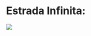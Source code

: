 # Estrada Infinita:
![](https://github.com/Higor-SM/Coisas-Sem-Sentido-CSS/blob/main/Estrada%20infinita/Estrada-Infinita.gif)
